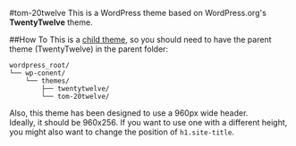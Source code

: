 #tom-20twelve
This is a WordPress theme based on WordPress.org's **TwentyTwelve** theme.  

##How To
This is a [child theme](http://codex.wordpress.org/Child_Themes), so you should need to have the parent theme (TwentyTwelve) in the parent folder:  
  
    wordpress_root/
    └── wp-conent/
    	└── themes/
    		├── twentytwelve/
    		└── tom-20twelve/

Also, this theme has been designed to use a 960px wide header.  
Ideally, it should be 960x256. If you want to use one with a different height, you might also want to change the position of `h1.site-title`.
